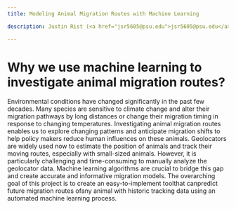 ```yaml
---
title: Modeling Animal Migration Routes with Machine Learning

description: Justin Rist (<a href="jsr5605@psu.edu">jsr5605@psu.edu</a>) \n Junyan Tian (<a href="jxt717@psu.edu">jxt717@psu.edu</a>) \n Christine Cummings (<a href="cmc6720@psu.edu">cmc6720@psu.edu</a>)

---
```

# Why we use machine learning to investigate animal migration routes?
Environmental conditions have changed significantly in the past few decades. Many species are sensitive to climate change and alter their migration pathways by long distances or change their migration  timing in  response  to changing  temperatures. Investigating animal migration  routes enables us  to  explore changing patterns  and  anticipate  migration  shifts to help  policy  makers reduce  human  influences  on  these  animals.  Geolocators  are  widely  used  now  to  estimate the position of animals and track their moving routes, especially with small-sized animals. However, it  is  particularly  challenging  and  time-consuming  to  manually  analyze  the  geolocator  data. Machine  learning  algorithms are  crucial  to  bridge  this  gap  and create  accurate  and  informative migration models. 
The overarching goal of this project is to create an easy-to-implement toolthat canpredict future migration routes ofany animal with historic tracking data using an automated machine learning process. 

